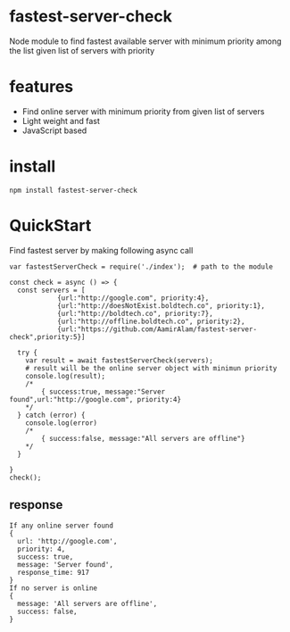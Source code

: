 # fastest-server-check
Node module to find fastest available server with minimum priority among the list given list of servers with priority

# features
- Find online server with minimum priority from given list of servers
- Light weight and fast
- JavaScript based

# install
`npm install fastest-server-check`

# QuickStart

Find fastest server by making following async call
```
var fastestServerCheck = require('./index');  # path to the module

const check = async () => {
  const servers = [  
            {url:"http://google.com", priority:4}, 
            {url:"http://doesNotExist.boldtech.co", priority:1},
            {url:"http://boldtech.co", priority:7},
            {url:"http://offline.boldtech.co", priority:2},
            {url:"https://github.com/AamirAlam/fastest-server-check",priority:5}]
  
  try {
    var result = await fastestServerCheck(servers);
    # result will be the online server object with minimun priority
    console.log(result);
    /*
        { success:true, message:"Server found",url:"http://google.com", priority:4}
    */
  } catch (error) {
    console.log(error)
    /*
        { success:false, message:"All servers are offline"}
    */
  }
  
}
check();
```

## response
```
If any online server found
{
  url: 'http://google.com',
  priority: 4,
  success: true,
  message: 'Server found',
  response_time: 917
}
If no server is online
{
  message: 'All servers are offline',
  success: false,
}
```

